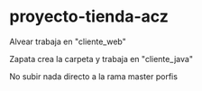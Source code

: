 # proyecto-tienda-acz

Alvear trabaja en "cliente_web"

Zapata crea la carpeta y trabaja en "cliente_java" 

No subir nada directo a la rama master porfis

